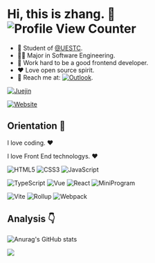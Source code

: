 # Hi, this is zhang. :wave: ![Profile View Counter](https://komarev.com/ghpvc/?username=syy11cn)

- :school: Student of [@UESTC](https://github.com/uestcer).
- :man_technologist: Major in Software Engineering.
- :dart: Work hard to be a good frontend developer.
- :heart: Love open source spirit.
- :email: Reach me at: [![Outlook](https://img.shields.io/badge/-Outlook-0078d4?style=for-the-badge&logo=mail.ru)](mailto:syy11cn@outlook.com).

<p>

[![Juejin](https://img.shields.io/badge/juejin-%E5%AD%99%E8%BD%B6%E6%89%AC-1e80ff?style=for-the-badge&logo=bytedance)](https://juejin.cn/user/4010632618185038)


</p>

<p>

[![Website](https://img.shields.io/badge/personal%20website-syy11.cn-b860ff?style=for-the-badge&logo=html5&logoColor=white&labelColor=red)](https://syy11.cn)

</p>

## Orientation :dart:

I love coding. :heart:

I love Front End technologys. :heart:

<p>

![HTML5](https://img.shields.io/badge/-HTML5-red?style=for-the-badge&logo=html5&logoColor=white)
![CSS3](https://img.shields.io/badge/-CSS3-blue?style=for-the-badge&logo=css3&logoColor=white)
![JavaScript](https://img.shields.io/badge/-JavaScript-yellow?style=for-the-badge&logo=javascript&logoColor=white)

</p>

<p>

![TypeScript](https://img.shields.io/badge/-TypeScript-blue?logo=typescript&logoColor=white)
![Vue](https://img.shields.io/badge/-Vue-34495e?logo=vue.js)
![React](https://img.shields.io/badge/-React-282c34?logo=react)
![MiniProgram](https://img.shields.io/badge/-MiniProgram-07c160?logo=wechat&logoColor=white)

</p>

<p>

![Vite](https://img.shields.io/badge/-Vite-646cff?logo=vite&logoColor=white)
![Rollup](https://img.shields.io/badge/-Rollup-ef3335?logo=rollup.js&logoColor=white)
![Webpack](https://img.shields.io/badge/-Webpack-1a6bac?logo=webpack)

</p>

## Analysis :point_down:

![Anurag's GitHub stats](https://github-readme-stats.vercel.app/api?username=syy11cn&show_icons=true&bg_color=30,e96443,904e95&title_color=fff&text_color=fff)

![](https://hit.yhype.me/github/profile?user_id=57290456)
